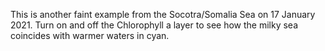 This is another faint example from the Socotra/Somalia Sea on 17 January 2021. Turn on and off the Chlorophyll a layer to see how the milky sea coincides with warmer waters in cyan.